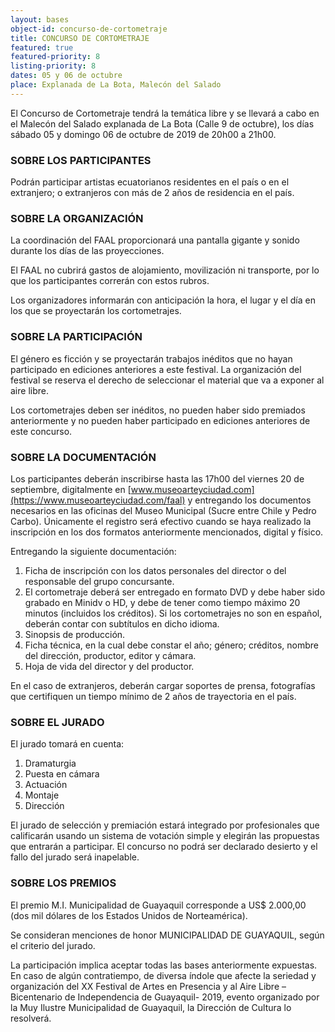 ```yaml
---
layout: bases
object-id: concurso-de-cortometraje
title: CONCURSO DE CORTOMETRAJE
featured: true
featured-priority: 8
listing-priority: 8
dates: 05 y 06 de octubre
place: Explanada de La Bota, Malecón del Salado
---
```

El Concurso de Cortometraje tendrá la temática libre y se llevará a cabo en el Malecón del Salado explanada de La Bota (Calle 9 de octubre), los días sábado 05 y domingo 06 de octubre de 2019 de 20h00 a 21h00.

### SOBRE LOS PARTICIPANTES

Podrán participar artistas ecuatorianos residentes en el país o en el extranjero; o extranjeros con más de 2 años de residencia en el país.

### SOBRE LA ORGANIZACIÓN

La coordinación del FAAL proporcionará una pantalla gigante y sonido durante los días de las proyecciones.

El FAAL no cubrirá gastos de alojamiento, movilización ni transporte, por lo que los participantes correrán con estos rubros.

Los organizadores informarán con anticipación la hora, el lugar y el día en los que se proyectarán los cortometrajes.

### SOBRE LA PARTICIPACIÓN

El género es ficción y se proyectarán trabajos inéditos que no hayan participado en ediciones anteriores a este festival. La organización del festival se reserva el derecho de seleccionar el material que va a exponer al aire libre.

Los cortometrajes deben ser inéditos, no pueden haber sido premiados anteriormente y no pueden haber participado en ediciones anteriores de este concurso.

### SOBRE LA DOCUMENTACIÓN

Los participantes deberán inscribirse hasta las 17h00 del viernes 20 de septiembre, digitalmente en [www.museoarteyciudad.com](https://www.museoarteyciudad.com/faal) y entregando los documentos necesarios en las oficinas del Museo Municipal (Sucre entre Chile y Pedro Carbo). Únicamente el registro será efectivo cuando se haya realizado la inscripción en los dos formatos anteriormente mencionados, digital y físico.

Entregando la siguiente documentación: 

1. Ficha de inscripción con los datos personales del director o del responsable del grupo concursante.
1. El cortometraje deberá ser entregado en formato DVD y debe haber sido grabado en Minidv o HD, y debe de tener como tiempo máximo 20 minutos (incluidos los créditos). Si los cortometrajes no son en español, deberán contar con subtítulos en dicho idioma.
1. Sinopsis de producción.
1. Ficha técnica, en la cual debe constar el año; género; créditos, nombre del dirección, productor, editor y cámara.
1. Hoja de vida del director y del productor.

En el caso de extranjeros, deberán cargar soportes de prensa, fotografías que certifiquen un tiempo mínimo de 2 años de trayectoria en el país.



### SOBRE EL JURADO

El jurado tomará en cuenta:

1. Dramaturgia
1. Puesta en cámara
1. Actuación
1. Montaje
1. Dirección

El jurado de selección y premiación estará integrado por profesionales que calificarán usando un sistema de votación simple y elegirán las propuestas que entrarán a participar. El concurso no podrá ser declarado desierto y el fallo del jurado será inapelable.

### SOBRE LOS PREMIOS

El premio M.I. Municipalidad de Guayaquil corresponde a US$ 2.000,00 (dos mil dólares de los Estados Unidos de Norteamérica).

Se consideran menciones de honor MUNICIPALIDAD DE GUAYAQUIL, según el criterio del jurado.

La participación implica aceptar todas las bases anteriormente expuestas. En caso de algún contratiempo, de diversa índole que afecte la seriedad y organización del XX Festival de Artes en Presencia y al Aire Libre –Bicentenario de Independencia de Guayaquil- 2019, evento organizado por la Muy Ilustre Municipalidad de Guayaquil, la Dirección de Cultura lo resolverá.
